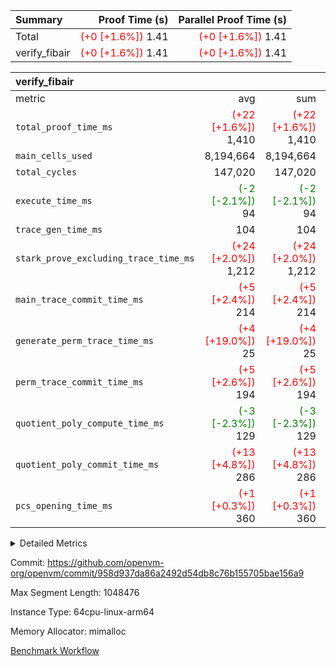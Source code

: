 | Summary | Proof Time (s) | Parallel Proof Time (s) |
|:---|---:|---:|
| Total | <span style='color: red'>(+0 [+1.6%])</span> 1.41 | <span style='color: red'>(+0 [+1.6%])</span> 1.41 |
| verify_fibair | <span style='color: red'>(+0 [+1.6%])</span> 1.41 | <span style='color: red'>(+0 [+1.6%])</span> 1.41 |


| verify_fibair |||||
|:---|---:|---:|---:|---:|
|metric|avg|sum|max|min|
| `total_proof_time_ms ` | <span style='color: red'>(+22 [+1.6%])</span> 1,410 | <span style='color: red'>(+22 [+1.6%])</span> 1,410 | <span style='color: red'>(+22 [+1.6%])</span> 1,410 | <span style='color: red'>(+22 [+1.6%])</span> 1,410 |
| `main_cells_used     ` |  8,194,664 |  8,194,664 |  8,194,664 |  8,194,664 |
| `total_cycles        ` |  147,020 |  147,020 |  147,020 |  147,020 |
| `execute_time_ms     ` | <span style='color: green'>(-2 [-2.1%])</span> 94 | <span style='color: green'>(-2 [-2.1%])</span> 94 | <span style='color: green'>(-2 [-2.1%])</span> 94 | <span style='color: green'>(-2 [-2.1%])</span> 94 |
| `trace_gen_time_ms   ` |  104 |  104 |  104 |  104 |
| `stark_prove_excluding_trace_time_ms` | <span style='color: red'>(+24 [+2.0%])</span> 1,212 | <span style='color: red'>(+24 [+2.0%])</span> 1,212 | <span style='color: red'>(+24 [+2.0%])</span> 1,212 | <span style='color: red'>(+24 [+2.0%])</span> 1,212 |
| `main_trace_commit_time_ms` | <span style='color: red'>(+5 [+2.4%])</span> 214 | <span style='color: red'>(+5 [+2.4%])</span> 214 | <span style='color: red'>(+5 [+2.4%])</span> 214 | <span style='color: red'>(+5 [+2.4%])</span> 214 |
| `generate_perm_trace_time_ms` | <span style='color: red'>(+4 [+19.0%])</span> 25 | <span style='color: red'>(+4 [+19.0%])</span> 25 | <span style='color: red'>(+4 [+19.0%])</span> 25 | <span style='color: red'>(+4 [+19.0%])</span> 25 |
| `perm_trace_commit_time_ms` | <span style='color: red'>(+5 [+2.6%])</span> 194 | <span style='color: red'>(+5 [+2.6%])</span> 194 | <span style='color: red'>(+5 [+2.6%])</span> 194 | <span style='color: red'>(+5 [+2.6%])</span> 194 |
| `quotient_poly_compute_time_ms` | <span style='color: green'>(-3 [-2.3%])</span> 129 | <span style='color: green'>(-3 [-2.3%])</span> 129 | <span style='color: green'>(-3 [-2.3%])</span> 129 | <span style='color: green'>(-3 [-2.3%])</span> 129 |
| `quotient_poly_commit_time_ms` | <span style='color: red'>(+13 [+4.8%])</span> 286 | <span style='color: red'>(+13 [+4.8%])</span> 286 | <span style='color: red'>(+13 [+4.8%])</span> 286 | <span style='color: red'>(+13 [+4.8%])</span> 286 |
| `pcs_opening_time_ms ` | <span style='color: red'>(+1 [+0.3%])</span> 360 | <span style='color: red'>(+1 [+0.3%])</span> 360 | <span style='color: red'>(+1 [+0.3%])</span> 360 | <span style='color: red'>(+1 [+0.3%])</span> 360 |



<details>
<summary>Detailed Metrics</summary>

|  | verify_program_compile_ms | total_cells | stark_prove_excluding_trace_time_ms | quotient_poly_compute_time_ms | quotient_poly_commit_time_ms | perm_trace_commit_time_ms | pcs_opening_time_ms | main_trace_commit_time_ms |
| --- | --- | --- | --- | --- | --- | --- | --- |
|  | 7 | 65,536 | 63 | 2 | 13 | 0 | 32 | 14 | 

| air_name | rows | quotient_deg | main_cols | interactions | constraints | cells |
| --- | --- | --- | --- | --- | --- | --- |
| AccessAdapterAir<2> |  | 4 |  | 5 | 11 |  | 
| AccessAdapterAir<4> |  | 4 |  | 5 | 11 |  | 
| AccessAdapterAir<8> |  | 4 |  | 5 | 11 |  | 
| FibonacciAir | 32,768 | 1 | 2 |  | 5 | 65,536 | 
| FriReducedOpeningAir |  | 4 |  | 39 | 60 |  | 
| JalRangeCheckAir |  | 4 |  | 9 | 11 |  | 
| NativePoseidon2Air<BabyBearParameters>, 1> |  | 4 |  | 136 | 533 |  | 
| PhantomAir |  | 4 |  | 3 | 4 |  | 
| ProgramAir |  | 1 |  | 1 | 4 |  | 
| VariableRangeCheckerAir |  | 1 |  | 1 | 4 |  | 
| VmAirWrapper<AluNativeAdapterAir, FieldArithmeticCoreAir> |  | 4 |  | 15 | 23 |  | 
| VmAirWrapper<BranchNativeAdapterAir, BranchEqualCoreAir<1> |  | 4 |  | 11 | 22 |  | 
| VmAirWrapper<NativeAdapterAir<2, 0>, PublicValuesCoreAir> |  | 4 |  | 11 | 22 |  | 
| VmAirWrapper<NativeLoadStoreAdapterAir<1>, NativeLoadStoreCoreAir<1> |  | 4 |  | 15 | 16 |  | 
| VmAirWrapper<NativeLoadStoreAdapterAir<4>, NativeLoadStoreCoreAir<4> |  | 4 |  | 15 | 16 |  | 
| VmAirWrapper<NativeVectorizedAdapterAir<4>, FieldExtensionCoreAir> |  | 4 |  | 15 | 23 |  | 
| VmConnectorAir |  | 4 |  | 5 | 9 |  | 
| VolatileBoundaryAir |  | 4 |  | 4 | 16 |  | 

| group | trace_gen_time_ms | total_proof_time_ms | total_cycles | total_cells | stark_prove_excluding_trace_time_ms | quotient_poly_compute_time_ms | quotient_poly_commit_time_ms | perm_trace_commit_time_ms | pcs_opening_time_ms | main_trace_commit_time_ms | main_cells_used | generate_perm_trace_time_ms | execute_time_ms |
| --- | --- | --- | --- | --- | --- | --- | --- | --- | --- | --- | --- | --- | --- |
| verify_fibair | 104 | 1,410 | 147,020 | 23,947,938 | 1,212 | 129 | 286 | 194 | 360 | 214 | 8,194,664 | 25 | 94 | 

| group | air_name | rows | prep_cols | perm_cols | main_cols | cells |
| --- | --- | --- | --- | --- | --- | --- |
| verify_fibair | AccessAdapterAir<2> | 32,768 |  | 12 | 11 | 753,664 | 
| verify_fibair | AccessAdapterAir<4> | 16,384 |  | 12 | 13 | 409,600 | 
| verify_fibair | AccessAdapterAir<8> | 128 |  | 12 | 17 | 3,712 | 
| verify_fibair | FriReducedOpeningAir | 1,024 |  | 44 | 27 | 72,704 | 
| verify_fibair | JalRangeCheckAir | 16,384 |  | 16 | 12 | 458,752 | 
| verify_fibair | NativePoseidon2Air<BabyBearParameters>, 1> | 16,384 |  | 160 | 399 | 9,158,656 | 
| verify_fibair | PhantomAir | 8,192 |  | 8 | 6 | 114,688 | 
| verify_fibair | ProgramAir | 8,192 |  | 8 | 10 | 147,456 | 
| verify_fibair | VariableRangeCheckerAir | 262,144 | 2 | 8 | 1 | 2,359,296 | 
| verify_fibair | VmAirWrapper<AluNativeAdapterAir, FieldArithmeticCoreAir> | 131,072 |  | 20 | 29 | 6,422,528 | 
| verify_fibair | VmAirWrapper<BranchNativeAdapterAir, BranchEqualCoreAir<1> | 16,384 |  | 16 | 23 | 638,976 | 
| verify_fibair | VmAirWrapper<NativeLoadStoreAdapterAir<1>, NativeLoadStoreCoreAir<1> | 32,768 |  | 24 | 21 | 1,474,560 | 
| verify_fibair | VmAirWrapper<NativeLoadStoreAdapterAir<4>, NativeLoadStoreCoreAir<4> | 16,384 |  | 24 | 27 | 835,584 | 
| verify_fibair | VmAirWrapper<NativeVectorizedAdapterAir<4>, FieldExtensionCoreAir> | 8,192 |  | 20 | 38 | 475,136 | 
| verify_fibair | VmConnectorAir | 2 | 1 | 12 | 5 | 34 | 
| verify_fibair | VolatileBoundaryAir | 32,768 |  | 8 | 11 | 622,592 | 

</details>


Commit: https://github.com/openvm-org/openvm/commit/958d937da86a2492d54db8c76b155705bae156a9

Max Segment Length: 1048476

Instance Type: 64cpu-linux-arm64

Memory Allocator: mimalloc

[Benchmark Workflow](https://github.com/openvm-org/openvm/actions/runs/13813612881)
